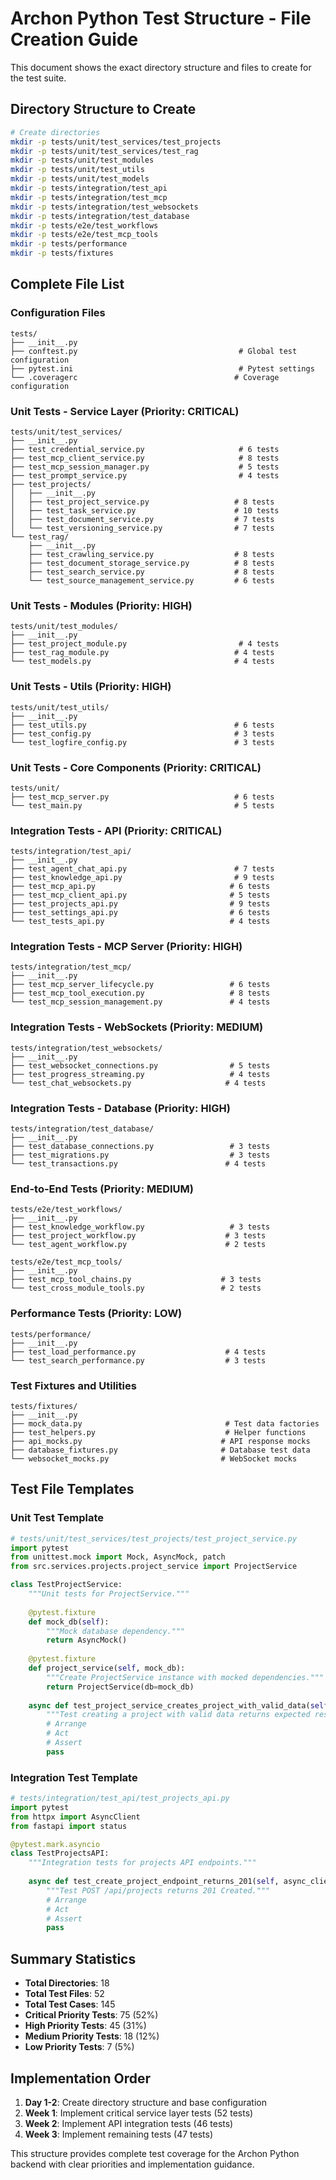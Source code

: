 # Archon Python Test Structure - File Creation Guide

This document shows the exact directory structure and files to create for the test suite.

## Directory Structure to Create

```bash
# Create directories
mkdir -p tests/unit/test_services/test_projects
mkdir -p tests/unit/test_services/test_rag
mkdir -p tests/unit/test_modules
mkdir -p tests/unit/test_utils
mkdir -p tests/unit/test_models
mkdir -p tests/integration/test_api
mkdir -p tests/integration/test_mcp
mkdir -p tests/integration/test_websockets
mkdir -p tests/integration/test_database
mkdir -p tests/e2e/test_workflows
mkdir -p tests/e2e/test_mcp_tools
mkdir -p tests/performance
mkdir -p tests/fixtures
```

## Complete File List

### Configuration Files

```
tests/
├── __init__.py
├── conftest.py                                    # Global test configuration
├── pytest.ini                                     # Pytest settings
└── .coveragerc                                   # Coverage configuration
```

### Unit Tests - Service Layer (Priority: CRITICAL)

```
tests/unit/test_services/
├── __init__.py
├── test_credential_service.py                     # 6 tests
├── test_mcp_client_service.py                     # 8 tests
├── test_mcp_session_manager.py                    # 5 tests
├── test_prompt_service.py                         # 4 tests
├── test_projects/
│   ├── __init__.py
│   ├── test_project_service.py                   # 8 tests
│   ├── test_task_service.py                      # 10 tests
│   ├── test_document_service.py                  # 7 tests
│   └── test_versioning_service.py                # 7 tests
└── test_rag/
    ├── __init__.py
    ├── test_crawling_service.py                  # 8 tests
    ├── test_document_storage_service.py          # 8 tests
    ├── test_search_service.py                    # 8 tests
    └── test_source_management_service.py         # 6 tests
```

### Unit Tests - Modules (Priority: HIGH)

```
tests/unit/test_modules/
├── __init__.py
├── test_project_module.py                         # 4 tests
├── test_rag_module.py                            # 4 tests
└── test_models.py                                # 4 tests
```

### Unit Tests - Utils (Priority: HIGH)

```
tests/unit/test_utils/
├── __init__.py
├── test_utils.py                                 # 6 tests
├── test_config.py                                # 3 tests
└── test_logfire_config.py                        # 3 tests
```

### Unit Tests - Core Components (Priority: CRITICAL)

```
tests/unit/
├── test_mcp_server.py                            # 6 tests
└── test_main.py                                  # 5 tests
```

### Integration Tests - API (Priority: CRITICAL)

```
tests/integration/test_api/
├── __init__.py
├── test_agent_chat_api.py                        # 7 tests
├── test_knowledge_api.py                         # 9 tests
├── test_mcp_api.py                              # 6 tests
├── test_mcp_client_api.py                       # 5 tests
├── test_projects_api.py                         # 9 tests
├── test_settings_api.py                         # 6 tests
└── test_tests_api.py                            # 4 tests
```

### Integration Tests - MCP Server (Priority: HIGH)

```
tests/integration/test_mcp/
├── __init__.py
├── test_mcp_server_lifecycle.py                 # 6 tests
├── test_mcp_tool_execution.py                   # 8 tests
└── test_mcp_session_management.py               # 4 tests
```

### Integration Tests - WebSockets (Priority: MEDIUM)

```
tests/integration/test_websockets/
├── __init__.py
├── test_websocket_connections.py                # 5 tests
├── test_progress_streaming.py                   # 4 tests
└── test_chat_websockets.py                     # 4 tests
```

### Integration Tests - Database (Priority: HIGH)

```
tests/integration/test_database/
├── __init__.py
├── test_database_connections.py                 # 3 tests
├── test_migrations.py                           # 3 tests
└── test_transactions.py                        # 4 tests
```

### End-to-End Tests (Priority: MEDIUM)

```
tests/e2e/test_workflows/
├── __init__.py
├── test_knowledge_workflow.py                   # 3 tests
├── test_project_workflow.py                    # 3 tests
└── test_agent_workflow.py                      # 2 tests
```

```
tests/e2e/test_mcp_tools/
├── __init__.py
├── test_mcp_tool_chains.py                    # 3 tests
└── test_cross_module_tools.py                 # 2 tests
```

### Performance Tests (Priority: LOW)

```
tests/performance/
├── __init__.py
├── test_load_performance.py                    # 4 tests
└── test_search_performance.py                  # 3 tests
```

### Test Fixtures and Utilities

```
tests/fixtures/
├── __init__.py
├── mock_data.py                                # Test data factories
├── test_helpers.py                             # Helper functions
├── api_mocks.py                               # API response mocks
├── database_fixtures.py                       # Database test data
└── websocket_mocks.py                         # WebSocket mocks
```

## Test File Templates

### Unit Test Template

```python
# tests/unit/test_services/test_projects/test_project_service.py
import pytest
from unittest.mock import Mock, AsyncMock, patch
from src.services.projects.project_service import ProjectService

class TestProjectService:
    """Unit tests for ProjectService."""
    
    @pytest.fixture
    def mock_db(self):
        """Mock database dependency."""
        return AsyncMock()
    
    @pytest.fixture
    def project_service(self, mock_db):
        """Create ProjectService instance with mocked dependencies."""
        return ProjectService(db=mock_db)
    
    async def test_project_service_creates_project_with_valid_data(self, project_service, mock_db):
        """Test creating a project with valid data returns expected result."""
        # Arrange
        # Act
        # Assert
        pass
```

### Integration Test Template

```python
# tests/integration/test_api/test_projects_api.py
import pytest
from httpx import AsyncClient
from fastapi import status

@pytest.mark.asyncio
class TestProjectsAPI:
    """Integration tests for projects API endpoints."""
    
    async def test_create_project_endpoint_returns_201(self, async_client: AsyncClient):
        """Test POST /api/projects returns 201 Created."""
        # Arrange
        # Act
        # Assert
        pass
```

## Summary Statistics

- **Total Directories**: 18
- **Total Test Files**: 52
- **Total Test Cases**: 145
- **Critical Priority Tests**: 75 (52%)
- **High Priority Tests**: 45 (31%)
- **Medium Priority Tests**: 18 (12%)
- **Low Priority Tests**: 7 (5%)

## Implementation Order

1. **Day 1-2**: Create directory structure and base configuration
2. **Week 1**: Implement critical service layer tests (52 tests)
3. **Week 2**: Implement API integration tests (46 tests)
4. **Week 3**: Implement remaining tests (47 tests)

This structure provides complete test coverage for the Archon Python backend with clear priorities and implementation guidance.